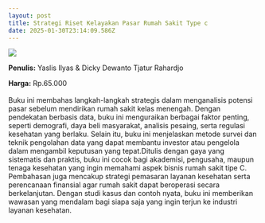 ```yaml
---
layout: post
title: Strategi Riset Kelayakan Pasar Rumah Sakit Type c
date: 2025-01-30T23:14:09.586Z
---
```

![](/images/uploads/isbn-strategi-riset-kelayakan-pasar-rumah-sakit-type-c.jpg)

**P﻿enulis:** Yaslis Ilyas & Dicky Dewanto Tjatur Rahardjo

**Harga:** Rp.65.000\
\
Buku ini membahas langkah-langkah strategis dalam menganalisis potensi pasar sebelum mendirikan rumah sakit kelas menengah. Dengan pendekatan berbasis data, buku ini menguraikan berbagai faktor penting, seperti demografi, daya beli masyarakat, analisis pesaing, serta regulasi kesehatan yang berlaku. Selain itu, buku ini menjelaskan metode survei dan teknik pengolahan data yang dapat membantu investor atau pengelola dalam mengambil keputusan yang tepat.Ditulis dengan gaya yang sistematis dan praktis, buku ini cocok bagi akademisi, pengusaha, maupun tenaga kesehatan yang ingin memahami aspek bisnis rumah sakit tipe C. Pembahasan juga mencakup strategi pemasaran layanan kesehatan serta perencanaan finansial agar rumah sakit dapat beroperasi secara berkelanjutan. Dengan studi kasus dan contoh nyata, buku ini memberikan wawasan yang mendalam bagi siapa saja yang ingin terjun ke industri layanan kesehatan.